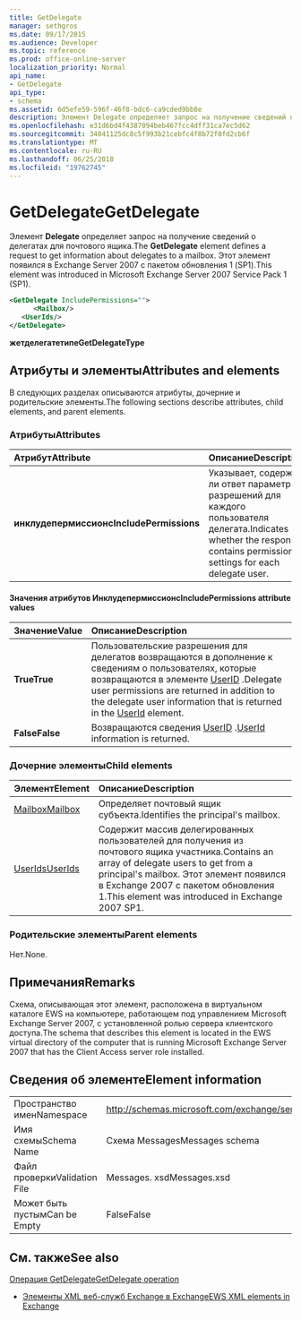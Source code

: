 ```yaml
---
title: GetDelegate
manager: sethgros
ms.date: 09/17/2015
ms.audience: Developer
ms.topic: reference
ms.prod: office-online-server
localization_priority: Normal
api_name:
- GetDelegate
api_type:
- schema
ms.assetid: 6d5efe59-596f-46f8-bdc6-ca9cded9bb8e
description: Элемент Delegate определяет запрос на получение сведений о делегатах для почтового ящика. Этот элемент появился в Exchange Server 2007 с пакетом обновления 1 (SP1).
ms.openlocfilehash: e31d6bd4f4387094beb467fcc4dff31ca7ec5d62
ms.sourcegitcommit: 34041125dc8c5f993b21cebfc4f8b72f0fd2cb6f
ms.translationtype: MT
ms.contentlocale: ru-RU
ms.lasthandoff: 06/25/2018
ms.locfileid: "19762745"
---
```

# <a name="getdelegate"></a><span data-ttu-id="1962b-104">GetDelegate</span><span class="sxs-lookup"><span data-stu-id="1962b-104">GetDelegate</span></span>

<span data-ttu-id="1962b-105">Элемент **Delegate** определяет запрос на получение сведений о делегатах для почтового ящика.</span><span class="sxs-lookup"><span data-stu-id="1962b-105">The **GetDelegate** element defines a request to get information about delegates to a mailbox.</span></span> <span data-ttu-id="1962b-106">Этот элемент появился в Exchange Server 2007 с пакетом обновления 1 (SP1).</span><span class="sxs-lookup"><span data-stu-id="1962b-106">This element was introduced in Microsoft Exchange Server 2007 Service Pack 1 (SP1).</span></span> 
  
```xml
<GetDelegate IncludePermissions="">
      <Mailbox/>
   <UserIds/>
</GetDelegate>
```

 <span data-ttu-id="1962b-107">**жетделегатетипе**</span><span class="sxs-lookup"><span data-stu-id="1962b-107">**GetDelegateType**</span></span>
## <a name="attributes-and-elements"></a><span data-ttu-id="1962b-108">Атрибуты и элементы</span><span class="sxs-lookup"><span data-stu-id="1962b-108">Attributes and elements</span></span>

<span data-ttu-id="1962b-109">В следующих разделах описываются атрибуты, дочерние и родительские элементы.</span><span class="sxs-lookup"><span data-stu-id="1962b-109">The following sections describe attributes, child elements, and parent elements.</span></span>
  
### <a name="attributes"></a><span data-ttu-id="1962b-110">Атрибуты</span><span class="sxs-lookup"><span data-stu-id="1962b-110">Attributes</span></span>

|<span data-ttu-id="1962b-111">**Атрибут**</span><span class="sxs-lookup"><span data-stu-id="1962b-111">**Attribute**</span></span>|<span data-ttu-id="1962b-112">**Описание**</span><span class="sxs-lookup"><span data-stu-id="1962b-112">**Description**</span></span>|
|:-----|:-----|
|<span data-ttu-id="1962b-113">**инклудепермиссионс**</span><span class="sxs-lookup"><span data-stu-id="1962b-113">**IncludePermissions**</span></span> <br/> |<span data-ttu-id="1962b-114">Указывает, содержит ли ответ параметры разрешений для каждого пользователя делегата.</span><span class="sxs-lookup"><span data-stu-id="1962b-114">Indicates whether the response contains permission settings for each delegate user.</span></span>  <br/> |
   
#### <a name="includepermissions-attribute-values"></a><span data-ttu-id="1962b-115">Значения атрибутов Инклудепермиссионс</span><span class="sxs-lookup"><span data-stu-id="1962b-115">IncludePermissions attribute values</span></span>

|<span data-ttu-id="1962b-116">**Значение**</span><span class="sxs-lookup"><span data-stu-id="1962b-116">**Value**</span></span>|<span data-ttu-id="1962b-117">**Описание**</span><span class="sxs-lookup"><span data-stu-id="1962b-117">**Description**</span></span>|
|:-----|:-----|
|<span data-ttu-id="1962b-118">**True**</span><span class="sxs-lookup"><span data-stu-id="1962b-118">**True**</span></span> <br/> |<span data-ttu-id="1962b-119">Пользовательские разрешения для делегатов возвращаются в дополнение к сведениям о пользователях, которые возвращаются в элементе [UserID](userid.md) .</span><span class="sxs-lookup"><span data-stu-id="1962b-119">Delegate user permissions are returned in addition to the delegate user information that is returned in the [UserId](userid.md) element.</span></span>  <br/> |
|<span data-ttu-id="1962b-120">**False**</span><span class="sxs-lookup"><span data-stu-id="1962b-120">**False**</span></span> <br/> |<span data-ttu-id="1962b-121">Возвращаются сведения [UserID](userid.md) .</span><span class="sxs-lookup"><span data-stu-id="1962b-121">[UserId](userid.md) information is returned.</span></span>  <br/> |
   
### <a name="child-elements"></a><span data-ttu-id="1962b-122">Дочерние элементы</span><span class="sxs-lookup"><span data-stu-id="1962b-122">Child elements</span></span>

|<span data-ttu-id="1962b-123">**Элемент**</span><span class="sxs-lookup"><span data-stu-id="1962b-123">**Element**</span></span>|<span data-ttu-id="1962b-124">**Описание**</span><span class="sxs-lookup"><span data-stu-id="1962b-124">**Description**</span></span>|
|:-----|:-----|
|[<span data-ttu-id="1962b-125">Mailbox</span><span class="sxs-lookup"><span data-stu-id="1962b-125">Mailbox</span></span>](mailbox.md) <br/> |<span data-ttu-id="1962b-126">Определяет почтовый ящик субъекта.</span><span class="sxs-lookup"><span data-stu-id="1962b-126">Identifies the principal's mailbox.</span></span>  <br/> |
|[<span data-ttu-id="1962b-127">UserIds</span><span class="sxs-lookup"><span data-stu-id="1962b-127">UserIds</span></span>](userids.md) <br/> |<span data-ttu-id="1962b-128">Содержит массив делегированных пользователей для получения из почтового ящика участника.</span><span class="sxs-lookup"><span data-stu-id="1962b-128">Contains an array of delegate users to get from a principal's mailbox.</span></span> <span data-ttu-id="1962b-129">Этот элемент появился в Exchange 2007 с пакетом обновления 1.</span><span class="sxs-lookup"><span data-stu-id="1962b-129">This element was introduced in Exchange 2007 SP1.</span></span>  <br/> |
   
### <a name="parent-elements"></a><span data-ttu-id="1962b-130">Родительские элементы</span><span class="sxs-lookup"><span data-stu-id="1962b-130">Parent elements</span></span>

<span data-ttu-id="1962b-131">Нет.</span><span class="sxs-lookup"><span data-stu-id="1962b-131">None.</span></span>
  
## <a name="remarks"></a><span data-ttu-id="1962b-132">Примечания</span><span class="sxs-lookup"><span data-stu-id="1962b-132">Remarks</span></span>

<span data-ttu-id="1962b-133">Схема, описывающая этот элемент, расположена в виртуальном каталоге EWS на компьютере, работающем под управлением Microsoft Exchange Server 2007, с установленной ролью сервера клиентского доступа.</span><span class="sxs-lookup"><span data-stu-id="1962b-133">The schema that describes this element is located in the EWS virtual directory of the computer that is running Microsoft Exchange Server 2007 that has the Client Access server role installed.</span></span>
  
## <a name="element-information"></a><span data-ttu-id="1962b-134">Сведения об элементе</span><span class="sxs-lookup"><span data-stu-id="1962b-134">Element information</span></span>

|||
|:-----|:-----|
|<span data-ttu-id="1962b-135">Пространство имен</span><span class="sxs-lookup"><span data-stu-id="1962b-135">Namespace</span></span>  <br/> |http://schemas.microsoft.com/exchange/services/2006/messages  <br/> |
|<span data-ttu-id="1962b-136">Имя схемы</span><span class="sxs-lookup"><span data-stu-id="1962b-136">Schema Name</span></span>  <br/> |<span data-ttu-id="1962b-137">Схема Messages</span><span class="sxs-lookup"><span data-stu-id="1962b-137">Messages schema</span></span>  <br/> |
|<span data-ttu-id="1962b-138">Файл проверки</span><span class="sxs-lookup"><span data-stu-id="1962b-138">Validation File</span></span>  <br/> |<span data-ttu-id="1962b-139">Messages. xsd</span><span class="sxs-lookup"><span data-stu-id="1962b-139">Messages.xsd</span></span>  <br/> |
|<span data-ttu-id="1962b-140">Может быть пустым</span><span class="sxs-lookup"><span data-stu-id="1962b-140">Can be Empty</span></span>  <br/> |<span data-ttu-id="1962b-141">False</span><span class="sxs-lookup"><span data-stu-id="1962b-141">False</span></span>  <br/> |
   
## <a name="see-also"></a><span data-ttu-id="1962b-142">См. также</span><span class="sxs-lookup"><span data-stu-id="1962b-142">See also</span></span>



[<span data-ttu-id="1962b-143">Операция GetDelegate</span><span class="sxs-lookup"><span data-stu-id="1962b-143">GetDelegate operation</span></span>](getdelegate-operation.md)


- [<span data-ttu-id="1962b-144">Элементы XML веб-служб Exchange в Exchange</span><span class="sxs-lookup"><span data-stu-id="1962b-144">EWS XML elements in Exchange</span></span>](ews-xml-elements-in-exchange.md)

